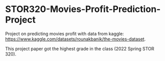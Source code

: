 # STOR320-Movies-Profit-Prediction-Project

Project on predicting movies profit with data from kaggle: https://www.kaggle.com/datasets/rounakbanik/the-movies-dataset.

This project paper got the highest grade in the class (2022 Spring STOR 320).
